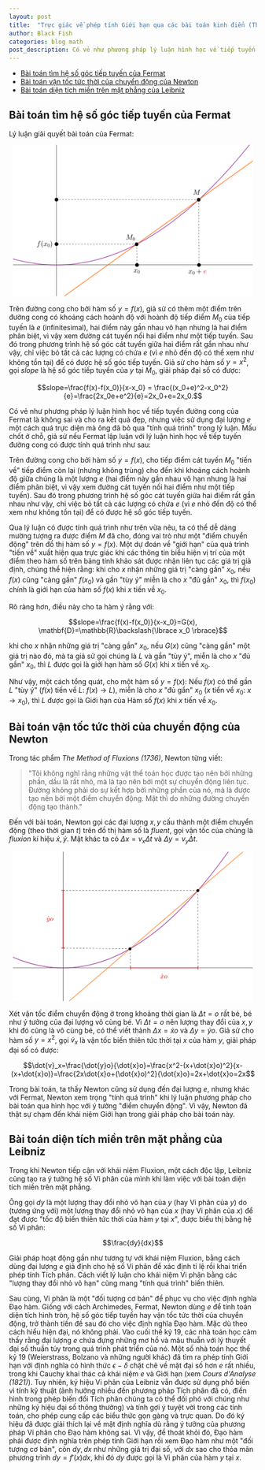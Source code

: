 ```yaml
---
layout: post
title:  "Trực giác về phép tính Giới hạn qua các bài toán kinh điển (The Intuitive Definition of a Limit)"
author: Black Fish
categories: blog math
post_description: Có vẻ như phương pháp lý luận hình học về tiếp tuyến đường cong của Fermat là không sai và cho ra kết quả đẹp, nhưng việc sử dụng đại lượng $e$ một cách quá trực diện mà ông đã bỏ qua "tính quá trình" trong lý luận. Mấu chốt ở chỗ, giả sử nếu Fermat lập luận với lý luận hình học về tiếp tuyến đường cong có được tính quá trình như sau
---
```


- [Bài toán tìm hệ số góc tiếp tuyến của Fermat](#bài-toán-tìm-hệ-số-góc-tiếp-tuyến-của-fermat)
- [Bài toán vận tốc tức thời của chuyển động của Newton](#bài-toán-vận-tốc-tức-thời-của-chuyển-động-của-newton)
- [Bài toán diện tích miền trên mặt phẳng của Leibniz](#bài-toán-diện-tích-miền-trên-mặt-phẳng-của-leibniz)

## Bài toán tìm hệ số góc tiếp tuyến của Fermat

Lý luận giải quyết bài toán của Fermat:

<p align="center">
<img width="488" src="/assets/img/m_fermat.png"/>
</p>

Trên đường cong cho bởi hàm số $y=f(x)$, giả sử có thêm một điểm trên đường cong có khoảng cách hoành độ với hoành độ tiếp điểm $M_0$ của tiếp tuyến là $e$ (infinitesimal), hai điểm này gần nhau vô hạn nhưng là hai điểm phân biệt, vì vậy xem đường cát tuyến nối hai điểm như một tiếp tuyến. Sau đó trong phương trình hệ số góc cát tuyến giữa hai điểm rất gần nhau như vậy, chỉ việc bỏ tất cả các lượng có chứa $e$ (vì $e$ nhỏ đến độ có thể xem như không tồn tại) để có được hệ số góc tiếp tuyến. Giả sử cho hàm số $y=x^2$, gọi $slope$ là hệ số góc tiếp tuyến của $y$ tại $M_0$, giải pháp đại số có được:

$$slope=\frac{f(x)-f(x_0)}{x-x_0} = \frac{(x_0+e)^2-x_0^2}{e}=\frac{2x_0e+e^2}{e}=2x_0+e=2x_0.$$

Có vẻ như phương pháp lý luận hình học về tiếp tuyến đường cong của Fermat là không sai và cho ra kết quả đẹp, nhưng việc sử dụng đại lượng $e$ một cách quá trực diện mà ông đã bỏ qua "tính quá trình" trong lý luận. Mấu chốt ở chỗ, giả sử nếu Fermat lập luận với lý luận hình học về tiếp tuyến đường cong có được tính quá trình như sau:

Trên đường cong cho bởi hàm số $y=f(x)$, cho tiếp điểm cát tuyến $M_0$ "tiến về" tiếp điểm còn lại (nhưng không trùng) cho đến khi khoảng cách hoành độ giữa chúng là một lượng $e$ (hai điểm này gần nhau vô hạn nhưng là hai điểm phân biệt, vì vậy xem đường cát tuyến nối hai điểm như một tiếp tuyến). Sau đó trong phương trình hệ số góc cát tuyến giữa hai điểm rất gần nhau như vậy, chỉ việc bỏ tất cả các lượng có chứa $e$ (vì $e$ nhỏ đến độ có thể xem như không tồn tại) để có được hệ số góc tiếp tuyến.

Qua lý luận có được tính quá trình như trên vừa nêu, ta có thể dễ dàng mường tượng ra được điểm $M$ đã cho, đóng vai trò như một "điểm chuyển động" trên đồ thị hàm số $y=f(x)$. Một dự đoán về "giới hạn" của quá trình "tiến về" xuất hiện qua trực giác khi các thông tin biểu hiện vị trí của một điểm theo hàm số trên bảng tính khảo sát được nhận liên tục các giá trị giả định, chúng thể hiện rằng: khi cho $x$ nhận những giá trị "càng gần" $x_0$, nếu $f(x)$ cũng "càng gần" $f(x_0)$ và gần "tùy ý" miễn là cho $x$ "đủ gần" $x_0$, thì $f(x_0)$ chính là giới hạn của hàm số $f(x)$ khi $x$ tiến về $x_0$.

Rõ ràng hơn, điều này cho ta hàm ý rằng với: 

$$slope=\frac{f(x)-f(x_0)}{x-x_0}=G(x),  \mathbf{D}=\mathbb{R}\backslash{\lbrace x_0 \rbrace}$$

khi cho $x$ nhận những giá trị "càng gần" $x_0$, nếu $G(x)$ cũng "càng gần" một giá trị nào đó, mà ta giả sử gọi chúng là $L$ và gần "tùy ý", miễn là cho $x$ "đủ gần" $x_0$, thì $L$ được gọi là giới hạn hàm số $G(x)$ khi $x$ tiến về $x_0$.

Như vậy, một cách tổng quát, cho một hàm số $y=f(x)$: 
Nếu $f(x)$ có thể gần $L$ "tùy ý" ($f(x)$ tiến về $L$: $f(x) \to L$), miễn là cho $x$ "đủ gần" $x_0$ ($x$ tiến về $x_0$: $x \to x_0$), thì $L$ được gọi là Giới hạn của Hàm số $f(x)$ khi $x$ tiến về $x_0$.

## Bài toán vận tốc tức thời của chuyển động của Newton

Trong tác phẩm *The Method of Fluxions (1736)*, Newton từng viết:

> "Tôi không nghĩ rằng những vật thể toán học được tạo nên bởi những phần, dầu là rất nhỏ, mà là tạo nên bởi một sự chuyển động liên tục. Đường không phải do sự kết hợp bởi những phần của nó, mà là được tạo nên bởi một điểm chuyển động. Mặt thì do những đường chuyển động tạo thành."

Đến với bài toán, Newton gọi các đại lượng $x,y$ cấu thành một điểm chuyển động (theo thời gian $t$) trên đồ thị hàm số là $fluent$, gọi vận tốc của chúng là $fluxion$ kí hiệu $\dot{x}, \dot{y}$. Mặt khác ta có $\Delta x=v_x\Delta t$ và $\Delta y=v_y\Delta t$.

<p align="center">
<img width="488" src="/assets/img/m_newton.png"/>
</p>

Xét vận tốc điểm chuyển động ở trong khoảng thời gian là $\Delta t=o$ rất bé, bé như ý tưởng của đại lượng vô cùng bé. Vì $\Delta t=o$ nên lượng thay đổi của $x, y$ khi đó cũng là vô cùng bé, có thể viết thành $\Delta x=\dot{x}o$ và $\Delta y=\dot{y}o$. Giả sử cho hàm số $y=x^2$, gọi $\dot{v}_x$ là vận tốc biến thiên tức thời tại $x$ của hàm $y$, giải pháp đại số có được:

$$\dot{v}_x=\frac{\dot{y}o}{\dot{x}o}=\frac{x^2-(x+\dot{x}o)^2}{x-(x+\dot{x}o)}=\frac{2x\dot{x}o+(\dot{x}o)^2}{\dot{x}o}=2x+\dot{x}o=2x$$

Trong bài toán, ta thấy Newton cũng sử dụng đến đại lượng $e$, nhưng khác với Fermat, Newton xem trọng "tính quá trình" khi lý luận phương pháp cho bài toán qua hình học với ý tưởng "điểm chuyển động". Vì vậy, Newton đã thật sự chạm đến khái niệm Giới hạn trong giải pháp cho bài toán này.

## Bài toán diện tích miền trên mặt phẳng của Leibniz

Trong khi Newton tiếp cận với khái niệm Fluxion, một cách độc lập, Leibniz cũng tạo ra ý tưởng hệ số Vi phân của mình khi làm việc với bài toán diện tích miền trên mặt phẳng. 

Ông gọi $dy$ là một lượng thay đổi nhỏ vô hạn của $y$ (hay Vi phân của $y$) do (tương ứng với) một lượng thay đổi nhỏ vô hạn của $x$ (hay Vi phân của $x$) để đạt được "tốc độ biến thiên tức thời của hàm $y$ tại $x$", được biểu thị bằng hệ số Vi phân:

$$\frac{dy}{dx}$$

Giải pháp hoạt động gần như tương tự với khái niệm Fluxion, bằng cách dùng đại lượng $e$ giả định cho hệ số Vi phân để xác định tỉ lệ rồi khai triển phép tính Tích phân. Cách viết lý luận cho khái niệm Vi phân bằng các "lượng thay đổi nhỏ vô hạn" cũng mang "tính quá trình" biến thiên.

Sau cùng, Vi phân là một "đối tượng cơ bản" để phục vụ cho việc định nghĩa Đạo hàm. Giống với cách Archimedes, Fermat, Newton dùng $e$ để tính toán diện tích hình tròn, hệ số góc tiếp tuyến hay vận tốc tức thời của chuyển động, trở thành tiền đề sau đó cho việc định nghĩa Đạo hàm. Mặc dù theo cách hiểu hiện đại, nó không phải. Vào cuối thế kỷ 19, các nhà toán học cảm thấy rằng đại lượng $e$ chứa đựng những mơ hồ và mâu thuẫn với lý thuyết đại số thuần túy trong quá trình phát triển của nó. Một số nhà toán học thế kỷ 19 (Weierstrass, Bolzano và những người khác) đã tìm ra phép tính Giới hạn với định nghĩa có hình thức $\epsilon - \delta$ chặt chẽ về mặt đại số hơn $e$ rất nhiều, trong khi Cauchy khai thác cả khái niệm $e$ và Giới hạn (xem *Cours d'Analyse (1821)*). Tuy nhiên, ký hiệu Vi phân của Leibniz vẫn được sử dụng phổ biến vì tính kỹ thuật (ảnh hưởng nhiều đến phương pháp Tích phân đã có, điển hình trong phép biến đổi Tích phân chúng ta có thể đối phó với chúng như những ký hiệu đại số thông thường) và tính gợi ý tuyệt vời trong các tính toán, cho phép cung cấp các biểu thức gọn gàng và trực quan. Do đó ký hiệu đã được giải thích lại về mặt định nghĩa dù rằng ý tưởng của phương pháp Vi phân cho Đạo hàm không sai. Vì vậy, để thoát khỏi đó, Đạo hàm phải được định nghĩa trên phép tính Giới hạn rồi xem Đạo hàm như một "đối tượng cơ bản", còn $dy, dx$ như những giá trị đại số, với $dx$ sao cho thỏa mãn phương trình $dy=f'(x)dx$, khi đó $dy$ được gọi là Vi phân của hàm $y$ tại $x$.